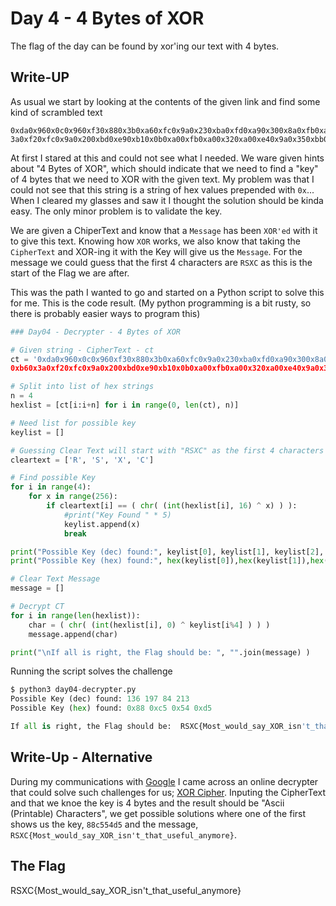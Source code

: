 # Day 4 - 4 Bytes of XOR
The flag of the day can be found by xor'ing our text with 4 bytes.

## Write-UP
As usual we start by looking at the contents of the given link and find some kind of scrambled text

```
0xda0x960x0c0x960xf30x880x3b0xa60xfc0x9a0x230xba0xfd0xa90x300x8a0xfb0xa40x2d0x8a0xd00x8a0x060x8a0xe10xb60x
3a0xf20xfc0x9a0x200xbd0xe90xb10x0b0xa00xfb0xa00x320xa00xe40x9a0x350xbb0xf10xa80x3b0xa70xed0xb8
```

At first I stared at this and could not see what I needed. We ware given hints about "4 Bytes of XOR", which should indicate that we need to find a "key" of 4 bytes that we need to XOR with the given text. My problem was that I could not see that this string is a string of hex values prepended with `0x`... When I cleared my glasses and saw it I thought the solution should be kinda easy. The only minor problem is to validate the key.

We are given a ChiperText and know that a `Message` has been `XOR'ed` with it to give this text. Knowing how `XOR` works, we also know that taking the `CipherText` and XOR-ing it with the Key will give us the `Message`. For the message we could guess that the first 4 characters are `RSXC` as this is the start of the Flag we are after.

This was the path I wanted to go and started on a Python script to solve this for me. This is the code result. (My python programming is a bit rusty, so there is probably easier ways to program this)

```python
### Day04 - Decrypter - 4 Bytes of XOR

# Given string - CipherText - ct
ct = '0xda0x960x0c0x960xf30x880x3b0xa60xfc0x9a0x230xba0xfd0xa90x300x8a0xfb0xa40x2d0x8a0xd00x8a0x060x8a0xe1
0xb60x3a0xf20xfc0x9a0x200xbd0xe90xb10x0b0xa00xfb0xa00x320xa00xe40x9a0x350xbb0xf10xa80x3b0xa70xed0xb8'

# Split into list of hex strings
n = 4
hexlist = [ct[i:i+n] for i in range(0, len(ct), n)]

# Need list for possible key
keylist = []

# Guessing Clear Text will start with "RSXC" as the first 4 characters
cleartext = ['R', 'S', 'X', 'C']

# Find possible Key
for i in range(4):
    for x in range(256):
        if cleartext[i] == ( chr( (int(hexlist[i], 16) ^ x) ) ):
            #print("Key Found " * 5)
            keylist.append(x)
            break

print("Possible Key (dec) found:", keylist[0], keylist[1], keylist[2], keylist[3])
print("Possible Key (hex) found:", hex(keylist[0]),hex(keylist[1]),hex(keylist[2]),hex(keylist[3]))

# Clear Text Message
message = []

# Decrypt CT
for i in range(len(hexlist)):
    char = ( chr( (int(hexlist[i], 0) ^ keylist[i%4] ) ) ) 
    message.append(char)

print("\nIf all is right, the Flag should be: ", "".join(message) )
```

Running the script solves the challenge

```python
$ python3 day04-decrypter.py
Possible Key (dec) found: 136 197 84 213
Possible Key (hex) found: 0x88 0xc5 0x54 0xd5

If all is right, the Flag should be:  RSXC{Most_would_say_XOR_isn't_that_useful_anymore}
```

## Write-Up - Alternative
During my communications with [Google](https://google.com) I came across an online decrypter that could solve such challenges for us; [XOR Cipher](https://www.dcode.fr/xor-cipher). Inputing the CipherText and that we knoe the key is 4 bytes and the result should be "Ascii (Printable) Characters", we get possible solutions where one of the first shows us the key, `88c554d5` and the message, `RSXC{Most_would_say_XOR_isn't_that_useful_anymore}`.

## The Flag
RSXC{Most_would_say_XOR_isn't_that_useful_anymore}
